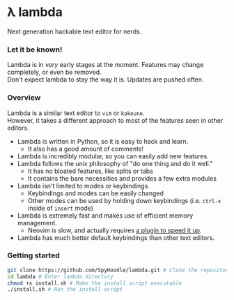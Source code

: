 # λ lambda
Next generation hackable text editor for nerds.

### Let it be known!
Lambda is in *very* early stages at the moment. Features may change completely, or even be removed.<br>
Don't expect lambda to stay the way it is. Updates are pushed often.

### Overview
Lambda is a similar text editor to `vim` or `kakoune`.<br>
However, it takes a different approach to most of the features seen in other editors.
- Lambda is written in Python, so it is easy to hack and learn.
  - It also has a good amount of comments!
- Lambda is incredibly modular, so you can easily add new features.
- Lambda follows the unix philosophy of "do one thing and do it well."
  - It has no bloated features, like splits or tabs
  - It contains the bare necessities and provides a few extra modules
- Lambda isn't limited to modes or keybindings.
  - Keybindings and modes can be easily changed
  - Other modes can be used by holding down keybindings (i.e. `ctrl-x` inside of `insert` mode)
- Lambda is extremely fast and makes use of efficient memory management.
  - Neovim is slow, and actually requires [a plugin to speed it up](https://github.com/lewis6991/impatient.nvim).
- Lambda has much better default keybindings than other text editors.

### Getting started
```bash
git clone https://github.com/SpyHoodle/lambda.git # Clone the repository
cd lambda # Enter lambda directory
chmod +x install.sh # Make the install script executable
./install.sh # Run the install script
```